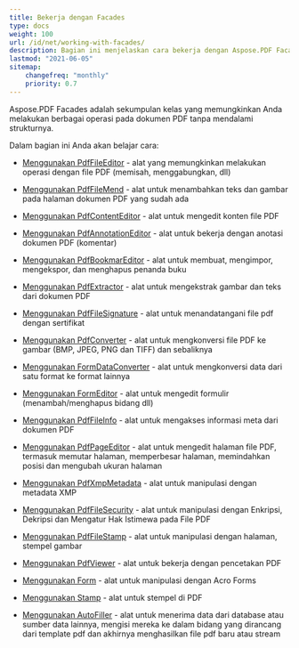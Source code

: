 ```yaml
---
title: Bekerja dengan Facades
type: docs
weight: 100
url: /id/net/working-with-facades/
description: Bagian ini menjelaskan cara bekerja dengan Aspose.PDF Facades - seperangkat alat untuk operasi populer dengan PDF.
lastmod: "2021-06-05"
sitemap:
    changefreq: "monthly"
    priority: 0.7
---
```


Aspose.PDF Facades adalah sekumpulan kelas yang memungkinkan Anda melakukan berbagai operasi pada dokumen PDF tanpa mendalami strukturnya.

Dalam bagian ini Anda akan belajar cara:

- [Menggunakan PdfFileEditor](/pdf/id/net/pdffileeditor-class/) - alat yang memungkinkan melakukan operasi dengan file PDF (memisah, menggabungkan, dll)
- [Menggunakan PdfFileMend](/pdf/id/net/pdffilemend-class/) - alat untuk menambahkan teks dan gambar pada halaman dokumen PDF yang sudah ada
- [Menggunakan PdfContentEditor](/pdf/id/net/pdfcontenteditor-class/) - alat untuk mengedit konten file PDF
- [Menggunakan PdfAnnotationEditor](/pdf/id/net/pdfannotationeditor-class/) - alat untuk bekerja dengan anotasi dokumen PDF (komentar)

- [Menggunakan PdfBookmarEditor](/pdf/id/net/working-with-bookmarks-facades/) - alat untuk membuat, mengimpor, mengekspor, dan menghapus penanda buku
- [Menggunakan PdfExtractor](/pdf/id/net/pdfextractor-class/) - alat untuk mengekstrak gambar dan teks dari dokumen PDF
- [Menggunakan PdfFileSignature](/pdf/id/net/pdffilesignature-class/) - alat untuk menandatangani file pdf dengan sertifikat
- [Menggunakan PdfConverter](/pdf/id/net/pdfconverter-class/) - alat untuk mengkonversi file PDF ke gambar (BMP, JPEG, PNG dan TIFF) dan sebaliknya
- [Menggunakan FormDataConverter](/pdf/id/net/formdataconverter-class/) - alat untuk mengkonversi data dari satu format ke format lainnya
- [Menggunakan FormEditor](/pdf/id/net/formeditor-class/) - alat untuk mengedit formulir (menambah/menghapus bidang dll)
- [Menggunakan PdfFileInfo](/pdf/id/net/pdffileinfo-class/) - alat untuk mengakses informasi meta dari dokumen PDF
- [Menggunakan PdfPageEditor](/pdf/id/net/pdfpageeditor-class/) - alat untuk mengedit halaman file PDF, termasuk memutar halaman, memperbesar halaman, memindahkan posisi dan mengubah ukuran halaman
- [Menggunakan PdfXmpMetadata](/pdf/id/net/pdfxmpmetadata-class/) - alat untuk manipulasi dengan metadata XMP

- [Menggunakan PdfFileSecurity](/pdf/id/net/pdffilesecurity-class/) - alat untuk manipulasi dengan Enkripsi, Dekripsi dan Mengatur Hak Istimewa pada File PDF
- [Menggunakan PdfFileStamp](/pdf/id/net/pdffilestamp-class/) - alat untuk manipulasi dengan halaman, stempel gambar
- [Menggunakan PdfViewer](/pdf/id/net/pdfviewer-class/) - alat untuk bekerja dengan pencetakan PDF
- [Menggunakan Form](/pdf/id/net/form-class/) - alat untuk manipulasi dengan Acro Forms
- [Menggunakan Stamp](/pdf/id/net/stamp-class/) - alat untuk stempel di PDF
- [Menggunakan AutoFiller](/pdf/id/net/autofiller-class/) - alat untuk menerima data dari database atau sumber data lainnya, mengisi mereka ke dalam bidang yang dirancang dari template pdf dan akhirnya menghasilkan file pdf baru atau stream